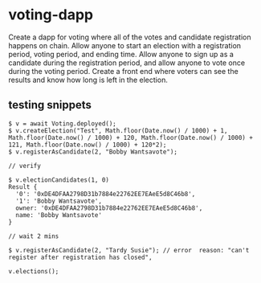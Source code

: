 # voting-dapp

Create a dapp for voting where all of the votes and candidate registration happens on chain. Allow anyone to start an election with a registration period, voting period, and ending time. Allow anyone to sign up as a candidate during the registration period, and allow anyone to vote once during the voting period. Create a front end where voters can see the results and know how long is left in the election.

## testing snippets

    $ v = await Voting.deployed();
    $ v.createElection("Test", Math.floor(Date.now() / 1000) + 1, Math.floor(Date.now() / 1000) + 120, Math.floor(Date.now() / 1000) + 121, Math.floor(Date.now() / 1000) + 120*2);
    $ v.registerAsCandidate(2, "Bobby Wantsavote");

    // verify

    $ v.electionCandidates(1, 0)
    Result {
      '0': '0xDE4DFAA2798D31b7884e22762EE7EAeE5d8C46b8',
      '1': 'Bobby Wantsavote',
      owner: '0xDE4DFAA2798D31b7884e22762EE7EAeE5d8C46b8',
      name: 'Bobby Wantsavote'
    }

    // wait 2 mins

    $ v.registerAsCandidate(2, "Tardy Susie"); // error  reason: "can't register after registration has closed",

    v.elections();

